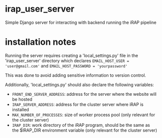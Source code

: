 # irap_user_server
Simple Django server for interacting with backend running the iRAP pipeline

# installation notes
Running the server requires creating a 'local_settings.py' file in the 'irap_user_server' directory which declares ``EMAIL_HOST_USER = 'user@gmail.com'`` and ``EMAIL_HOST_PASSWORD = 'yourpassword'``

This was done to avoid adding sensitive information to version control.


Additionally, 'local_settings.py' should also declare the following variables:
 - ``FRONT_END_SERVER_ADDRESS``: address for the server where the website will be hosted
 - ``IRAP_SERVER_ADDRESS``: address for the cluster server where iRAP is installed
 - ``MAX_NUMBER_OF_PROCESSES``: size of worker process pool (only relevant for the cluster server)
 - ``IRAP_DIR``: work directory of the iRAP program, should be the same as the $IRAP_DIR environment variable (only relevant for the cluster server)

